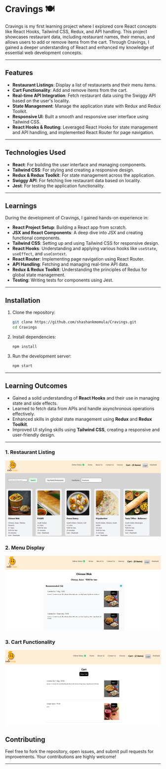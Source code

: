 # Cravings 🍽️

Cravings is my first learning project where I explored core React concepts like React Hooks, Tailwind CSS, Redux, and API handling. This project showcases restaurant data, including restaurant names, their menus, and allows users to add or remove items from the cart. Through Cravings, I gained a deeper understanding of React and enhanced my knowledge of essential web development concepts.

---

## **Features**
- **Restaurant Listings**: Display a list of restaurants and their menu items.
- **Cart Functionality**: Add and remove items from the cart.
- **Real-time API Integration**: Fetch restaurant data using the Swiggy API based on the user's locality.
- **State Management**: Manage the application state with Redux and Redux Toolkit.
- **Responsive UI**: Built a smooth and responsive user interface using Tailwind CSS.
- **React Hooks & Routing**: Leveraged React Hooks for state management and API handling, and implemented React Router for page navigation.

---

## **Technologies Used**
- **React**: For building the user interface and managing components.
- **Tailwind CSS**: For styling and creating a responsive design.
- **Redux & Redux Toolkit**: For state management across the application.
- **Swiggy API**: For fetching live restaurant data based on locality.
- **Jest**: For testing the application functionality.

---

## **Learnings**
During the development of Cravings, I gained hands-on experience in:
- **React Project Setup**: Building a React app from scratch.
- **JSX and React Components**: A deep dive into JSX and creating functional components.
- **Tailwind CSS**: Setting up and using Tailwind CSS for responsive design.
- **React Hooks**: Understanding and applying various hooks like `useState`, `useEffect`, and `useContext`.
- **React Router**: Implementing page navigation using React Router.
- **API Handling**: Fetching and managing real-time API data.
- **Redux & Redux Toolkit**: Understanding the principles of Redux for global state management.
- **Testing**: Writing tests for components using Jest.

---

## **Installation**

1. Clone the repository:
   ```bash
   git clone https://github.com/shashankmomula/Cravings.git
   cd Cravings
   ```

2. Install dependencies:
   ```bash
   npm install
   ```

3. Run the development server:
   ```bash
   npm start
   ```

---

## **Learning Outcomes**
- Gained a solid understanding of **React Hooks** and their use in managing state and side effects.
- Learned to fetch data from APIs and handle asynchronous operations effectively.
- Enhanced skills in global state management using **Redux** and **Redux Toolkit**.
- Improved UI styling skills using **Tailwind CSS**, creating a responsive and user-friendly design.

---

### 1. Restaurant Listing
![Restaurant Listing](./src/components/screenshots/cravings_1.png)

### 2. Menu Display
![Menu Display](./src/components/screenshots/screenshot_2.png)

### 3. Cart Functionality
![Cart](./src/components/screenshots/screenshot_3.png)


## **Contributing**
Feel free to fork the repository, open issues, and submit pull requests for improvements. Your contributions are highly welcome!

---
